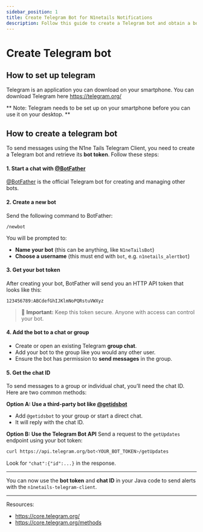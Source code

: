 ```yaml
---
sidebar_position: 1
title: Create Telegram Bot for N1netails Notifications
description: Follow this guide to create a Telegram bot and obtain a bot token for N1netails, enabling real-time alert notifications via Telegram.
---
```


# Create Telegram bot

## How to set up telegram

Telegram is an application you can download on your smartphone. You can download Telegram here
https://telegram.org/

** Note: Telegram needs to be set up on your smartphone before you can use it on your desktop. **

## How to create a telegram bot

To send messages using the N1ne Tails Telegram Client, you need to create a Telegram bot and retrieve its **bot token**. Follow these steps:

#### 1. Start a chat with [@BotFather](https://t.me/BotFather)

[@BotFather](https://t.me/BotFather) is the official Telegram bot for creating and managing other bots.

#### 2. Create a new bot

Send the following command to BotFather:

```
/newbot
```

You will be prompted to:

* **Name your bot** (this can be anything, like `N1neTailsBot`)
* **Choose a username** (this must end with `bot`, e.g. `n1netails_alertbot`)

#### 3. Get your bot token

After creating your bot, BotFather will send you an HTTP API token that looks like this:

```
123456789:ABCdefGhIJKlmNoPQRstuVWXyz
```

> 📌 **Important:** Keep this token secure. Anyone with access can control your bot.

#### 4. Add the bot to a chat or group

* Create or open an existing Telegram **group chat**.
* Add your bot to the group like you would any other user.
* Ensure the bot has permission to **send messages** in the group.

#### 5. Get the chat ID

To send messages to a group or individual chat, you’ll need the chat ID. Here are two common methods:

**Option A: Use a third-party bot like [@getidsbot](https://t.me/getidsbot)**

* Add `@getidsbot` to your group or start a direct chat.
* It will reply with the chat ID.

**Option B: Use the Telegram Bot API**
Send a request to the `getUpdates` endpoint using your bot token:

```bash
curl https://api.telegram.org/bot<YOUR_BOT_TOKEN>/getUpdates
```

Look for `"chat":{"id":...}` in the response.

---

You can now use the **bot token** and **chat ID** in your Java code to send alerts with the `n1netails-telegram-client`.

---


Resources: 
- https://core.telegram.org/
- https://core.telegram.org/methods
